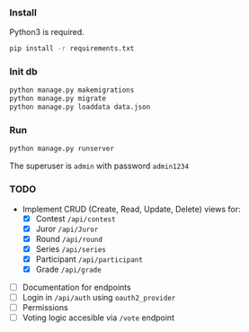 
### Install
Python3 is required.  
```sh
pip install -r requirements.txt
```

### Init db
```sh
python manage.py makemigrations
python manage.py migrate
python manage.py loaddata data.json
```

### Run

```sh
python manage.py runserver
```
The superuser is `admin` with password `admin1234`


### TODO
 - Implement CRUD (Create, Read, Update, Delete) views for:
	 - [x] Contest `/api/contest`
	 - [x] Juror `/api/Juror`
	 - [x] Round `/api/round`
	 - [x] Series `/api/series`
	 - [x] Participant `/api/participant`
	 - [x] Grade `/api/grade`
 - [ ] Documentation for endpoints
 - [ ] Login in `/api/auth` using `oauth2_provider`
 - [ ] Permissions
 - [ ] Voting logic accesible via `/vote` endpoint
